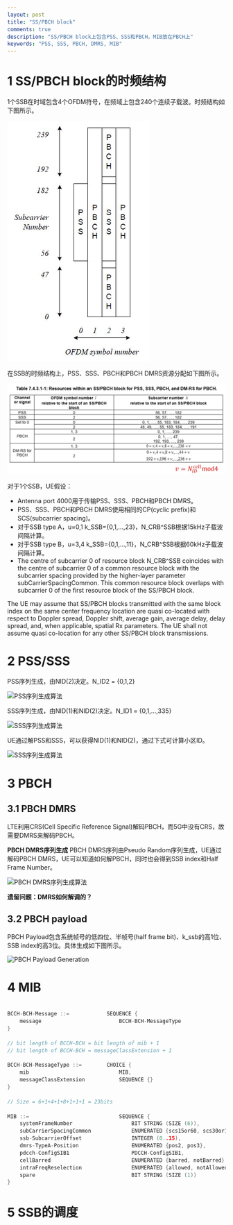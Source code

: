 ```yaml
---
layout: post
title: "SS/PBCH block"
comments: true
description: "SS/PBCH block上包含PSS、SSS和PBCH，MIB放在PBCH上"
keywords: "PSS, SSS, PBCH, DMRS, MIB"
---
```


# 1 SS/PBCH block的时频结构
1个SSB在时域包含4个OFDM符号，在频域上包含240个连续子载波。时频结构如下图所示。

<img src="https://raw.githubusercontent.com/ykqin/imageData/master/blog/SSB-time-frequency-structure.JPG" title = "SSB时频结构"/>

在SSB的时频结构上，PSS、SSS、PBCH和PBCH DMRS资源分配如下图所示。

<img src="https://raw.githubusercontent.com/ykqin/imageData/master/blog/SSB-resources.jpg"/>

对于1个SSB，UE假设：

+ Antenna port 4000用于传输PSS、SSS、PBCH和PBCH DMRS。
+ PSS、SSS、PBCH和PBCH DMRS使用相同的CP(cyclic prefix)和SCS(subcarrier spacing)。
+ 对于SSB type A，u=0,1 k_SSB={0,1,...,23}，N_CRB^SSB根据15kHz子载波间隔计算。
+ 对于SSB type B，u=3,4 k_SSB={0,1,...,11}，N_CRB^SSB根据60kHz子载波间隔计算。
+ The centre of subcarrier 0 of resource block N_CRB^SSB coincides with the centre of subcarrier 0 of a common resource block with the subcarrier spacing provided by the higher-layer parameter subCarrierSpacingCommon. This common resource block overlaps with subcarrier 0 of the first resource block of the SS/PBCH block.

The UE may assume that SS/PBCH blocks transmitted with the same block index on the same center frequency location are quasi co-located with respect to Doppler spread, Doppler shift, average gain, average delay, delay spread, and, when applicable, spatial Rx parameters. The UE shall not assume quasi co-location for any other SS/PBCH block transmissions.


# 2 PSS/SSS

PSS序列生成，由NID(2)决定。N_ID2 = {0,1,2}

![PSS序列生成算法](http://www.sharetechnote.com/html/5G/image/NR_PSS_02.png)

SSS序列生成，由NID(1)和NID(2)决定。N_ID1 = {0,1,...,335}

![SSS序列生成算法](http://www.sharetechnote.com/html/5G/image/NR_SSS_02.png)

UE通过解PSS和SSS，可以获得NID(1)和NID(2)，通过下式可计算小区ID。

![SSS序列生成算法](https://latex.codecogs.com/gif.latex?N_{ID}^{cell}=N_{ID}^{(1)}&plus;N_{ID}^{(2)})

# 3 PBCH

## 3.1 PBCH DMRS
LTE利用CRS(Cell Specific Reference Signal)解码PBCH，而5G中没有CRS，故需要DMRS来解码PBCH。

**PBCH DMRS序列生成**
PBCH DMRS序列由Pseudo Random序列生成，UE通过解码PBCH DMRS，UE可以知道如何解PBCH，同时也会得到SSB index和Half Frame Number。

![PBCH DMRS序列生成算法](http://www.sharetechnote.com/html/5G/image/NR_PBCH_DMRS_Sequence_01.png)

**遗留问题：DMRS如何解调的？**

## 3.2 PBCH payload
PBCH Payload包含系统帧号的低四位、半帧号(half frame bit)、k_ssb的高1位、SSB index的高3位。具体生成如下图所示。

![PBCH Payload Generation](http://www.sharetechnote.com/html/5G/image/NR_PBCH_02.png)

# 4 MIB

```c++

BCCH-BCH-Message ::=            SEQUENCE {
    message                         BCCH-BCH-MessageType
}

// bit length of BCCH-BCH = bit length of mib + 1
// bit length of BCCH-BCH = messageClassExtension + 1

BCCH-BCH-MessageType ::=        CHOICE {
    mib                             MIB,
    messageClassExtension           SEQUENCE {}
}

// Size = 6+1+4+1+8+1+1+1 = 23bits

MIB ::=                             SEQUENCE {
    systemFrameNumber                   BIT STRING (SIZE (6)),
    subCarrierSpacingCommon             ENUMERATED {scs15or60, scs30or120},
    ssb-SubcarrierOffset                INTEGER (0..15),
    dmrs-TypeA-Position                 ENUMERATED {pos2, pos3},
    pdcch-ConfigSIB1                    PDCCH-ConfigSIB1,
    cellBarred                          ENUMERATED {barred, notBarred},
    intraFreqReselection                ENUMERATED {allowed, notAllowed},
    spare                               BIT STRING (SIZE (1))
}

```

# 5 SSB的调度

